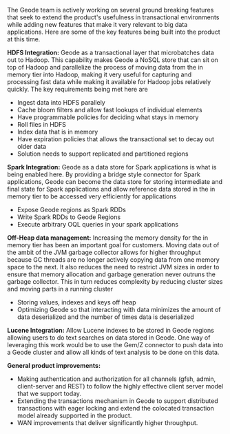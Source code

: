The Geode team is actively working on several ground breaking features that seek to extend the product's usefulness in transactional environments while adding new features that make it very relevant to big data applications. Here are some of the key features being built into the product at this time.

**HDFS Integration:**
Geode as a transactional layer that microbatches data out to Hadoop. This capability makes Geode a NoSQL store that can sit on top of Hadoop and parallelize the process of moving data from the in memory tier into Hadoop, making it very useful for capturing and processing fast data while making it available for Hadoop jobs relatively quickly. The key requirements being met here are
* Ingest data into HDFS parallely
* Cache bloom filters and allow fast lookups of individual elements
* Have programmable policies for deciding what stays in memory
* Roll files in HDFS
* Index  data that is in memory
* Have expiration policies that allows the transactional set to decay out older data
* Solution needs to support replicated and partitioned regions

**Spark Integration:**
Geode as a data store for Spark applications is what is being enabled here. By providing a bridge style connector for Spark applications, Geode can become the data store for storing intermediate and final state for Spark applications and allow reference data stored in the in memory tier to be accessed very efficiently for applications
* Expose Geode regions as Spark RDDs
* Write Spark RDDs to Geode Regions
* Execute arbitrary OQL queries in your spark applications

**Off-Heap data management:**
Increasing the memory density for the in memory tier has been an important goal for customers. Moving data out of the ambit of the JVM garbage collector allows for higher throughput because GC threads are no longer actively copying data from one memory space to the next. It also reduces the need to restrict JVM sizes in order to ensure that memory allocation and garbage generation never outruns the garbage collector. This in turn reduces complexity by reducing cluster sizes and moving parts in a running cluster
* Storing values, indexes and keys off heap
* Optimizing Geode so that interacting with data minimizes the amount of data deserialized and the number of times data is deserialized

**Lucene Integration:**
Allow Lucene indexes to be stored in Geode regions allowing users to do text searches on data stored in Geode. One way of leveraging this work would be to use the Gem/Z connector to push data into a Geode cluster and allow all kinds of text analysis to be done on this data. 

**General product improvements:**

* Making authentication and authorization for all channels (gfsh, admin, client-server and REST) to follow the highly effective client server model that we support today.
* Extending the transactions mechanism in Geode to support distributed transactions with eager locking and extend the colocated transaction model already supported in the product.
* WAN improvements that deliver significantly higher throughput.
